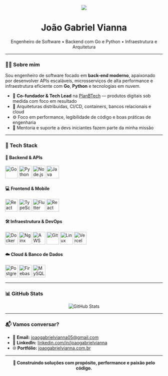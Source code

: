                
<p align="center"> 
  <img src="https://user-images.githubusercontent.com/52347812/137624699-ce6bb7ee-eb84-46f1-ac69-c4b78b22db90.png" />
</p>  
 
<h1 align="center">João Gabriel Vianna</h1>
<p align="center">
  Engenheiro de Software • Backend com Go e Python • Infraestrutura e Arquitetura
</p>

---

### 👨‍💻 Sobre mim  

Sou engenheiro de software focado em **back-end moderno**, apaixonado por desenvolver APIs escaláveis, microsserviços de alta performance e infraestrutura eficiente com **Go**, **Python** e tecnologias em nuvem.  

- 🚀 **Co-fundador & Tech Lead** na [PlanBTech](https://planbtech.com.br) — produtos digitais sob medida com foco em resultado  
- 🧠 Arquiteturas distribuídas, CI/CD, containers, bancos relacionais e cloud  
- ⚙️ Foco em performance, legibilidade de código e boas práticas de engenharia  
- 🤝 Mentoria e suporte a devs iniciantes fazem parte da minha missão  

---

### 🧰 Tech Stack

#### 🔧 Backend & APIs
<p>
  <img src="https://cdn.jsdelivr.net/gh/devicons/devicon@latest/icons/go/go-original-wordmark.svg" height="40" alt="Go" />
  <img src="https://cdn.jsdelivr.net/gh/devicons/devicon@latest/icons/python/python-original.svg" height="40" alt="Python" />
  <img src="https://cdn.jsdelivr.net/gh/devicons/devicon@latest/icons/nodejs/nodejs-original.svg" height="40" alt="Node.js" />
  <img src="https://cdn.jsdelivr.net/gh/devicons/devicon@latest/icons/java/java-original.svg" height="40" alt="Java" />
</p>

#### 💻 Frontend & Mobile
<p>
  <img src="https://cdn.jsdelivr.net/gh/devicons/devicon@latest/icons/react/react-original.svg" height="40" alt="React" />
  <img src="https://cdn.jsdelivr.net/gh/devicons/devicon@latest/icons/typescript/typescript-original.svg" height="40" alt="TypeScript" />
  <img src="https://cdn.jsdelivr.net/gh/devicons/devicon@latest/icons/flutter/flutter-original.svg" height="40" alt="Flutter" />
  <img src="https://cdn.jsdelivr.net/gh/devicons/devicon@latest/icons/react/react-original.svg" height="40" alt="React Native" title="React Native" />
</p>

#### 🛠️ Infraestrutura & DevOps
<p>
  <img src="https://cdn.jsdelivr.net/gh/devicons/devicon@latest/icons/docker/docker-original.svg" height="40" alt="Docker" />
  <img src="https://cdn.jsdelivr.net/gh/devicons/devicon@latest/icons/nginx/nginx-original.svg" height="40" alt="Nginx" />
  <img src="https://cdn.jsdelivr.net/gh/devicons/devicon@latest/icons/amazonwebservices/amazonwebservices-original-wordmark.svg" height="40" alt="AWS" />
  <img src="https://cdn.jsdelivr.net/gh/devicons/devicon@latest/icons/git/git-original.svg" height="40" alt="Git" />
  <img src="https://cdn.jsdelivr.net/gh/devicons/devicon@latest/icons/linux/linux-original.svg" height="40" alt="Linux" />
  <img src="https://cdn.jsdelivr.net/gh/devicons/devicon@latest/icons/vercel/vercel-original.svg" height="40" alt="Vercel" />
</p>

#### ☁️ Cloud & Banco de Dados
<p>
  <img src="https://cdn.jsdelivr.net/gh/devicons/devicon@latest/icons/postgresql/postgresql-original.svg" height="40" alt="PostgreSQL" />
  <img src="https://cdn.jsdelivr.net/gh/devicons/devicon@latest/icons/firebase/firebase-original.svg" height="40" alt="Firebase" />
  <img src="https://cdn.jsdelivr.net/gh/devicons/devicon@latest/icons/mysql/mysql-original.svg" height="40" alt="MySQL" />
</p>

---

### 📊 GitHub Stats

<p align="center">
  <img src="https://github-readme-stats.vercel.app/api?username=joaogabrielvianna&show_icons=true&theme=radical" alt="GitHub Stats" />
</p>

---

### 📬 Vamos conversar?

- 📩 **Email:** [joaogabrielvianna05@gmail.com](mailto:joaogabrielvianna05@gmail.com)  
- 💼 **LinkedIn:** [linkedin.com/in/joaogabrielvianna](https://www.linkedin.com/in/joaogabrielvianna/)  
- 🌐 **Portfólio:** [joaogabrielvianna.com.br](https://joaogabrielvianna.com.br)

---

<p align="center">
  <strong>🧩 Construindo soluções com propósito, performance e paixão pelo código.</strong>
</p>
